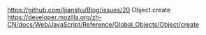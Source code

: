 https://github.com/ljianshu/Blog/issues/20
Object.create
https://developer.mozilla.org/zh-CN/docs/Web/JavaScript/Reference/Global_Objects/Object/create